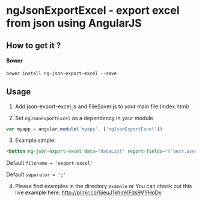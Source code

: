 ngJsonExportExcel - export excel from json using AngularJS
=======

## How to get it ?

#### Bower
```
bower install ng-json-export-excel --save
```

## Usage

1. Add json-export-excel.js and FileSaver.js to your main file (index.html)


2. Set `ngJsonExportExcel` as a dependency in your module
  ```javascript
  var myapp = angular.module('myapp', ['ngJsonExportExcel'])
  ```

3. Example simple:
  ```html
  <button ng-json-export-excel data="dataList" report-fields="{'uesr.username': 'Heder 1', keyjson2: 'Header 2', keyjson3: 'Head 3'}" filename =" 'export-excel' " separator="," class="css-class"></button>
  ```
  Default `filename = 'export-excel'`
  
  Default `separator = ';'`


4. Please find examples in the directory `example` or You can check out this live example here: http://plnkr.co/6ieuJ1khmKFds9VYHoDv
